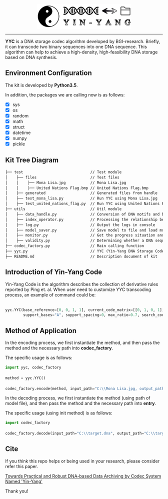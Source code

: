 <p align="center">
<img src="https://github.com/ntpz870817/DNA-storage-YYC/blob/master/logo.png" alt="YYC" title="YYC" width="60%"/>
</p>

---

**YYC** is a DNA storage codec algorithm developed by BGI-research. Briefly, it can transcode two binary sequences into one DNA sequence. This algorithm can help to achieve a high-density, high-feasibility DNA storage based on DNA synthesis.

## Environment Configuration
The kit is developed by **Python3.5**.

In addition, the packages we are calling now is as follows:

- [x] sys
- [x] os
- [x] random
- [x] math
- [x] struct
- [x] datetime
- [x] numpy
- [x] pickle

## Kit Tree Diagram
```html
├── test                              // Test module
│    ├── files                        // Test files
│    │    ├── Mona Lisa.jpg           // Mona Lisa.jpg
│    │    ├── United Nations Flag.bmp // United Nations Flag.bmp
│    ├── generated                    // Generated files from handle
│    ├── test_mona_lisa.py            // Run YYC using Mona Lisa.jpg
│    ├── test_united_nations_flag.py  // Run YYC using United Nations Flag.bmp
├── utils                             // Util module
│    ├── data_handle.py               // Conversion of DNA motifs and binary document
│    ├── index_operator.py            // Processing the relationship between index and data
│    ├── log.py                       // Output the logs in console
│    ├── model_saver.py               // Save model to file and load model from file
│    ├── monitor.py                   // Get the progress situation and the time left
│    ├── validity.py                  // Determining whether a DNA sequence is easy or not for sequencing and synthesis
├── codec_factory.py                  // Main calling function
├── yyc.py                            // YYC (Yin-Yang DNA Storage Code)
├── README.md                         // Description document of kit
```

## Introduction of Yin-Yang Code
Yin-Yang Code is the algorithm describes the collection of derivative rules reported by Ping et. al.
When user need to customize YYC transcoding process, an example of command could be:

```python

yyc.YYC(base_reference=[0, 0, 1, 1], current_code_matrix=[[0, 1, 0, 1],[0, 1, 0, 1],[0, 1, 0, 1],[0, 1, 0, 1]],
		support_bases="A", support_spacing=0, max_ratio=0.7, search_count=20)
```

## Method of Application
In the encoding process, we first instantiate the method, and then pass the method and the necessary path into **codec_factory**.

The specific usage is as follows:

```python
import yyc, codec_factory

method = yyc.YYC()

codec_factory.encode(method, input_path="C:\\Mona Lisa.jpg, output_path="C:\\target.dna", model_path="C:\\yyc.pkl")
```

In the decoding process, we first instantiate the method (using path of model file), and then pass the method and the necessary path into **entry**.

The specific usage (using init method) is as follows:

```python
import codec_factory

codec_factory.decode(input_path="C:\\target.dna", output_path="C:\\target.jpg", model_path="C:\\yyc.pkl")
```

## Cite

If you think this repo helps or being used in your research, please consider refer this paper.

[Towards Practical and Robust DNA-based Data Archiving by Codec System Named 'Yin-Yang'](https://www.biorxiv.org/content/10.1101/829721v2)

Thank you!